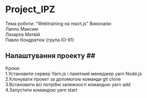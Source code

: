 # Project_IPZ
Тема роботи: "Webtraining на react.js"
Виконали:<br/>
Лаппо Максим<br/>
Лазарєв Матвій<br/>
Павло Кондратюк (група ІО-91)<br/>
## Налаштування проекту ## <br/>
Кроки:<br/>
  1.Установити сервер Yarn.js і пакетний менеджер yarn Node.js <br/>
  2.Клонувати проект за допомогою команди git clone <br/>
  3.Встановити всі потрібні залежності командою yarn add <br/>
  4.Запустити командою yarn start 
